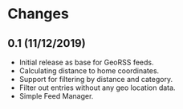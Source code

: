 # Changes

## 0.1 (11/12/2019)
* Initial release as base for GeoRSS feeds.
* Calculating distance to home coordinates.
* Support for filtering by distance and category.
* Filter out entries without any geo location data.
* Simple Feed Manager.
